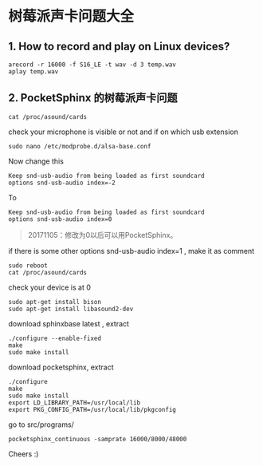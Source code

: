 # 树莓派声卡问题大全


## 1. How to record and play on Linux devices?

    arecord -r 16000 -f S16_LE -t wav -d 3 temp.wav
    aplay temp.wav

## 2. PocketSphinx 的树莓派声卡问题

    cat /proc/asound/cards
check your microphone is visible or not and if on which usb extension

    sudo nano /etc/modprobe.d/alsa-base.conf
Now change this

    Keep snd-usb-audio from being loaded as first soundcard 
    options snd-usb-audio index=-2
To

    Keep snd-usb-audio from being loaded as first soundcard 
    options snd-usb-audio index=0


> 20171105：修改为0以后可以用PocketSphinx。

if there is some other options snd-usb-audio index=1 , make it as comment

    sudo reboot 
    cat /proc/asound/cards 
check your device is at 0

    sudo apt-get install bison
    sudo apt-get install libasound2-dev
download sphinxbase latest , extract

    ./configure --enable-fixed
    make
    sudo make install
download pocketsphinx, extract

    ./configure
    make
    sudo make install
    export LD_LIBRARY_PATH=/usr/local/lib 
    export PKG_CONFIG_PATH=/usr/local/lib/pkgconfig
go to src/programs/

    pocketsphinx_continuous -samprate 16000/8000/48000
Cheers :)
